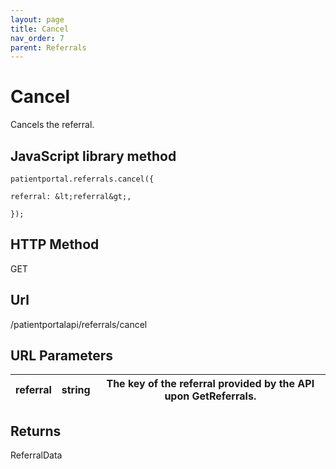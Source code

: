 ```yaml
---
layout: page
title: Cancel
nav_order: 7
parent: Referrals
---
```


# CancelCancels the referral.## JavaScript library method```patientportal.referrals.cancel({referral: &lt;referral&gt;,});```## HTTP MethodGET## ****Url****/patientportalapi/referrals/cancel## URL Parameters| referral | string | The key of the referral provided by the API upon GetReferrals. || --- | --- | --- |## ReturnsReferralData